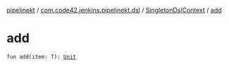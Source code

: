 [pipelinekt](../../index.md) / [com.code42.jenkins.pipelinekt.dsl](../index.md) / [SingletonDslContext](index.md) / [add](./add.md)

# add

`fun add(item: T): `[`Unit`](https://kotlinlang.org/api/latest/jvm/stdlib/kotlin/-unit/index.html)